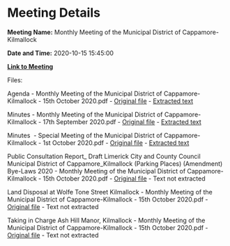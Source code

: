 # Meeting Details

**Meeting Name:** Monthly Meeting of the Municipal District of Cappamore-Kilmallock

**Date and Time:** 2020-10-15 15:45:00

**[Link to Meeting](https://www.limerick.ie/council/whats-on/monthly-meeting-municipal-district-cappamore-kilmallock-63)**

Files: 

Agenda - Monthly Meeting of the Municipal District of Cappamore-Kilmallock - 15th October 2020.pdf - [Original file](https://www.limerick.ie/sites/default/files/media/documents/2020-10/01-agenda-october-md-meeting.pdf) - [Extracted text](./Agenda%20-%C2%A0Monthly%20Meeting%20of%20the%20Municipal%20District%20of%20Cappamore-Kilmallock%20-%2015th%20October%202020.md)

Minutes - Monthly Meeting of the Municipal District of Cappamore-Kilmallock - 17th September 2020.pdf - [Original file](https://www.limerick.ie/sites/default/files/media/documents/2020-10/02-minutes-sept-2020-md-meeting.pdf) - [Extracted text](./Minutes%20-%C2%A0Monthly%20Meeting%20of%20the%20Municipal%20District%20of%20Cappamore-Kilmallock%20-%2017th%20September%202020.md)

Minutes  - Special Meeting of the Municipal District of Cappamore-Kilmallock - 1st October 2020.pdf - [Original file](https://www.limerick.ie/sites/default/files/media/documents/2020-10/03-minutes-special-meeting.pdf) - [Extracted text](./Minutes%C2%A0%20-%20Special%20Meeting%C2%A0of%20the%20Municipal%20District%20of%20Cappamore-Kilmallock%20-%201st%20October%202020.md)

Public Consultation Report_ Draft Limerick City and County Council Municipal District of Cappamore_Kilmallock (Parking Places) (Amendment) Bye-Laws 2020 - Monthly Meeting of the Municipal District of Cappamore-Kilmallock - 15th October 2020.pdf - [Original file](https://www.limerick.ie/sites/default/files/media/documents/2020-10/04-public-consultation-report-ck-ev-charging-bye-laws_0.pdf) - Text not extracted

Land Disposal at Wolfe Tone Street Kilmallock - Monthly Meeting of the Municipal District of Cappamore-Kilmallock - 15th October 2020.pdf - [Original file](https://www.limerick.ie/sites/default/files/media/documents/2020-10/05-land-disposal-at-wolfe-tone-street-kilmallock.pdf) - Text not extracted

Taking in Charge Ash Hill Manor, Kilmallock - Monthly Meeting of the Municipal District of Cappamore-Kilmallock - 15th October 2020.pdf - [Original file](https://www.limerick.ie/sites/default/files/media/documents/2020-10/06-taking-in-charge-ash-hill-manor-kilmallock.pdf) - Text not extracted

